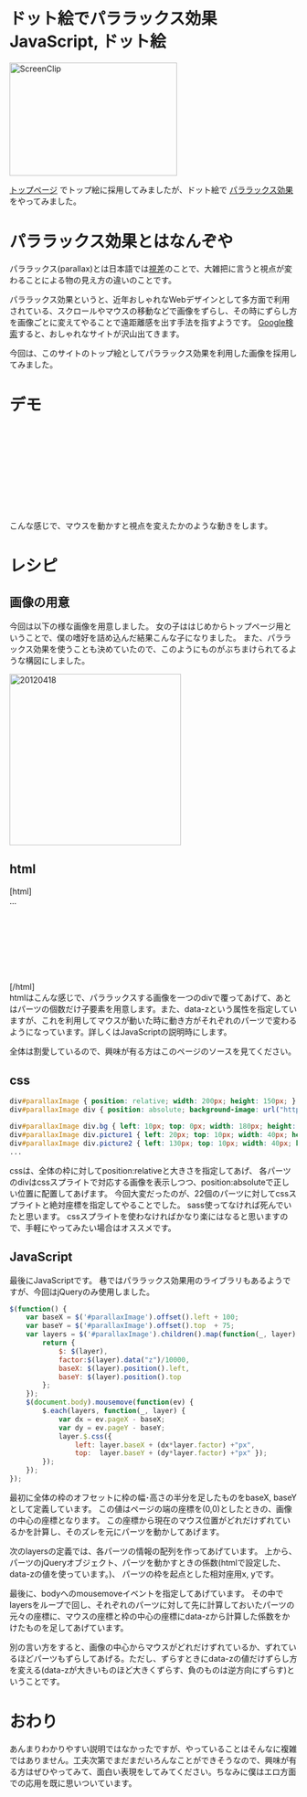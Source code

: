 ドット絵でパララックス効果
JavaScript, ドット絵
=====
<a href="http://manaten.net/wp-content/uploads/2013/05/ScreenClip.png"><img src="http://manaten.net/wp-content/uploads/2013/05/ScreenClip.png" alt="ScreenClip" width="293" height="198" class="aligncenter size-full wp-image-428" /></a>

[トップページ](http://manaten.net/) でトップ絵に採用してみましたが、ドット絵で [パララックス効果](https://www.google.co.jp/search?q=%E3%83%91%E3%83%A9%E3%83%A9%E3%83%83%E3%82%AF%E3%82%B9%E5%8A%B9%E6%9E%9C) をやってみました。

<!-- more -->
# パララックス効果とはなんぞや
パララックス(parallax)とは日本語では[視差](http://ja.wikipedia.org/wiki/%E8%A6%96%E5%B7%AE)のことで、大雑把に言うと視点が変わることによる物の見え方の違いのことです。


パララックス効果というと、近年おしゃれなWebデザインとして多方面で利用されている、スクロールやマウスの移動などで画像をずらし、その時にずらし方を画像ごとに変えてやることで遠距離感を出す手法を指すようです。
[Google検索](https://www.google.co.jp/search?q=%E3%83%91%E3%83%A9%E3%83%A9%E3%83%83%E3%82%AF%E3%82%B9%E5%8A%B9%E6%9E%9C)すると、おしゃれなサイトが沢山出てきます。

今回は、このサイトのトップ絵としてパララックス効果を利用した画像を採用してみました。

# デモ
<style>
<!--
div#parallaxImage { position: relative; width: 200px; height: 150px; }
div#parallaxImage div { position: absolute; background-image: url("http://manaten.net/wp-content/uploads/2013/05/20120418.gif"); display: block; overflow: hidden; }
div#parallaxImage div.bg { left: 10px; top: 0px; width: 180px; height: 150px; background-position: 0px 0px; z-index: 1; }
div#parallaxImage div.picture1 { left: 20px; top: 10px; width: 40px; height: 40px; background-position: -180px 0px; z-index: 2; }
div#parallaxImage div.picture2 { left: 130px; top: 10px; width: 40px; height: 30px; background-position: -180px -40px; z-index: 3; }
div#parallaxImage div.chair1 { left: 40px; top: 60px; width: 30px; height: 50px; background-position: -180px -70px; z-index: 4; }
div#parallaxImage div.chair2 { left: 90px; top: 60px; width: 30px; height: 40px; background-position: -210px -70px; z-index: 5; }
div#parallaxImage div.chair3 { left: 140px; top: 60px; width: 40px; height: 50px; background-position: -220px 0px; z-index: 6; }
div#parallaxImage div.table1 { left: 10px; top: 80px; width: 40px; height: 40px; background-position: -240px -170px; z-index: 7; }
div#parallaxImage div.table2 { left: 110px; top: 80px; width: 50px; height: 40px; background-position: -210px -110px; z-index: 8; }
div#parallaxImage div.dish1 { left: 10px; top: 70px; width: 30px; height: 20px; background-position: -240px -150px; z-index: 9; }
div#parallaxImage div.spoon1 { left: 20px; top: 70px; width: 20px; height: 20px; background-position: -240px -270px; z-index: 10; }
div#parallaxImage div.coffee1 { left: 0px; top: 60px; width: 30px; height: 20px; background-position: -240px -250px; z-index: 11; }
div#parallaxImage div.parfait { left: 140px; top: 50px; width: 30px; height: 40px; background-position: -260px 0px; z-index: 12; }
div#parallaxImage div.blackboard { left: 150px; top: 80px; width: 50px; height: 70px; background-position: -250px -40px; z-index: 13; }
div#parallaxImage div.flower { left: 170px; top: 20px; width: 30px; height: 40px; background-position: -240px -210px; z-index: 14; }
div#parallaxImage div.waitress { left: 20px; top: 0px; width: 140px; height: 150px; background-position: 0px -150px; z-index: 15; }
div#parallaxImage div.dish2 { left: 10px; top: 20px; width: 40px; height: 30px; background-position: -140px -150px; z-index: 16; }
div#parallaxImage div.cake { left: 10px; top: 10px; width: 30px; height: 40px; background-position: -140px -260px; z-index: 17; }
div#parallaxImage div.spoon2 { left: 140px; top: 10px; width: 40px; height: 30px; background-position: -180px -190px; z-index: 18; }
div#parallaxImage div.soda { left: 10px; top: 90px; width: 40px; height: 60px; background-position: -140px -180px; z-index: 19; }
div#parallaxImage div.dish3 { left: 120px; top: 100px; width: 50px; height: 40px; background-position: -180px -150px; z-index: 20; }
div#parallaxImage div.milk { left: 120px; top: 80px; width: 30px; height: 20px; background-position: -140px -240px; z-index: 21; }
div#parallaxImage div.coffee2 { left: 130px; top: 90px; width: 60px; height: 40px; background-position: -180px -240px; z-index: 22; }
-->
</style>

<div id="parallaxImage">
	<div class="bg"         data-z="-600"></div>
	<div class="picture1"   data-z="-570"></div>
	<div class="picture2"   data-z="-530"></div>
	<div class="chair1"     data-z="-500"></div>
	<div class="chair2"     data-z="-480"></div>
	<div class="chair3"     data-z="-450"></div>
	<div class="table1"     data-z="-400"></div>
	<div class="table2"     data-z="-350"></div>
	<div class="dish1"      data-z="-300"></div>
	<div class="spoon1"     data-z="-250"></div>
	<div class="coffee1"    data-z="-200"></div>
	<div class="parfait"    data-z="-150"></div>
	<div class="blackboard" data-z="-100"></div>
	<div class="flower"     data-z="-50"></div>
	<div class="waitress"   data-z="100"></div>
	<div class="dish2"      data-z="200"></div>
	<div class="cake"       data-z="300"></div>
	<div class="spoon2"     data-z="350"></div>
	<div class="soda"       data-z="400"></div>
	<div class="dish3"      data-z="420"></div>
	<div class="milk"       data-z="460"></div>
	<div class="coffee2"    data-z="500"></div>
</div>

<script type="text/javascript" src="http://ajax.googleapis.com/ajax/libs/jquery/1.7.2/jquery.min.js"></script>
<script type='text/javascript'>
$(function() {
	var baseX = $('#parallaxImage').offset().left + 100;
	var baseY = $('#parallaxImage').offset().top  + 75;
	var layers = $('#parallaxImage').children().map(function(_, layer) {
		return {
			$: $(layer),
			factor:$(layer).data("z")/10000,
			baseX: $(layer).position().left,
			baseY: $(layer).position().top
		};
	});
	$(document.body).mousemove(function(ev) {
		$.each(layers, function(_, layer) {
			var dx = ev.pageX - baseX;
			var dy = ev.pageY - baseY;
			layer.$.css({
				left: layer.baseX + (dx*layer.factor) +"px",
				top:  layer.baseY + (dy*layer.factor) +"px" });
		});
	});
});
</script>


こんな感じで、マウスを動かすと視点を変えたかのような動きをします。

# レシピ
## 画像の用意
今回は以下の様な画像を用意しました。
女の子ははじめからトップページ用ということで、僕の嗜好を詰め込んだ結果こんな子になりました。
また、パララックス効果を使うことも決めていたので、このようにものがぶちまけられてるような構図にしました。


<a href="http://manaten.net/wp-content/uploads/2013/05/20120418.gif"><img src="http://manaten.net/wp-content/uploads/2013/05/20120418.gif" alt="20120418" width="300" height="300" class="alignnone size-full wp-image-319" /></a>

## html
<div>[html]
<div id="parallaxImage">
	<div class="bg"       data-z="-600"></div>
	<div class="picture1" data-z="-570"></div>
	<div class="picture2" data-z="-530"></div>
...
</div>
[/html]</div>
htmlはこんな感じで、パララックスする画像を一つのdivで覆ってあげて、あとはパーツの個数だけ子要素を用意します。また、data-zという属性を指定していますが、これを利用してマウスが動いた時に動き方がそれぞれのパーツで変わるようになっています。詳しくはJavaScriptの説明時にします。


全体は割愛しているので、興味が有る方はこのページのソースを見てください。

## css
```css
div#parallaxImage { position: relative; width: 200px; height: 150px; }
div#parallaxImage div { position: absolute; background-image: url("http://manaten.net/wp-content/uploads/2013/05/20120418.gif"); display: block; overflow: hidden; }

div#parallaxImage div.bg { left: 10px; top: 0px; width: 180px; height: 150px; background-position: 0px 0px; z-index: 1; }
div#parallaxImage div.picture1 { left: 20px; top: 10px; width: 40px; height: 40px; background-position: -180px 0px; z-index: 2; }
div#parallaxImage div.picture2 { left: 130px; top: 10px; width: 40px; height: 30px; background-position: -180px -40px; z-index: 3; }
...
```
cssは、全体の枠に対してposition:relativeと大きさを指定してあげ、
各パーツのdivはcssスプライトで対応する画像を表示しつつ、position:absoluteで正しい位置に配置してあげます。
今回大変だったのが、22個のパーツに対してcssスプライトと絶対座標を指定してやることでした。
sass使ってなければ死んでいたと思います。
cssスプライトを使わなければかなり楽にはなると思いますので、手軽にやってみたい場合はオススメです。

## JavaScript
最後にJavaScriptです。
巷ではパララックス効果用のライブラリもあるようですが、今回はjQueryのみ使用しました。

```javascript
$(function() {
	var baseX = $('#parallaxImage').offset().left + 100;
	var baseY = $('#parallaxImage').offset().top  + 75;
	var layers = $('#parallaxImage').children().map(function(_, layer) {
		return {
			$: $(layer),
			factor:$(layer).data("z")/10000,
			baseX: $(layer).position().left,
			baseY: $(layer).position().top
		};
	});
	$(document.body).mousemove(function(ev) {
		$.each(layers, function(_, layer) {
			var dx = ev.pageX - baseX;
			var dy = ev.pageY - baseY;
			layer.$.css({
				left: layer.baseX + (dx*layer.factor) +"px",
				top:  layer.baseY + (dy*layer.factor) +"px" });
		});
	});
});
```

最初に全体の枠のオフセットに枠の幅･高さの半分を足したものをbaseX, baseYとして定義しています。
この値はページの端の座標を(0,0)としたときの、画像の中心の座標となります。
この座標から現在のマウス位置がどれだけずれているかを計算し、そのズレを元にパーツを動かしてあげます。


次のlayersの定義では、各パーツの情報の配列を作ってあげています。
上から、パーツのjQueryオブジェクト、パーツを動かすときの係数(htmlで設定した、data-zの値を使っています。)、
パーツの枠を起点とした相対座用x, yです。

最後に、bodyへのmousemoveイベントを指定してあげています。
その中でlayersをループで回し、それぞれのパーツに対して先に計算しておいたパーツの元々の座標に、マウスの座標と枠の中心の座標にdata-zから計算した係数をかけたものを足してあげています。


別の言い方をすると、画像の中心からマウスがどれだけずれているか、ずれているほどパーツもずらしてあげる。ただし、ずらすときにdata-zの値だけずらし方を変える(data-zが大きいものほど大きくずらす、負のものは逆方向にずらす)ということです。

# おわり
あんまりわかりやすい説明ではなかったですが、やっていることはそんなに複雑ではありません。工夫次第でまだまだいろんなことができそうなので、興味が有る方はぜひやってみて、面白い表現をしてみてください。ちなみに僕はエロ方面での応用を既に思いついています。
